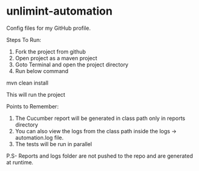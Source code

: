 # unlimint-automation
Config files for my GitHub profile.

Steps To Run:
1. Fork the project from github
2. Open project as a maven project
3. Goto Terminal and open the project directory
4. Run below command

mvn clean install

This will run the project

Points to Remember:

1. The Cucumber report will be generated in class path only in reports directory
2. You can also view the logs from the class path inside the logs -> automation.log file.
3. The tests will be run in parallel

P.S- Reports and logs folder are not pushed to the repo and are generated at runtime.
